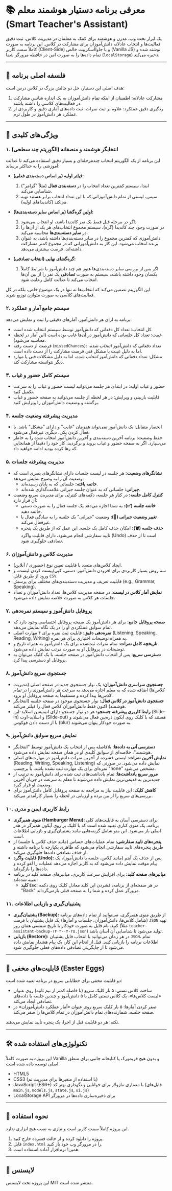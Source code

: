 # 📚 معرفی برنامه دستیار هوشمند معلم (Smart Teacher's Assistant)

یک ابزار تحت وب، مدرن و هوشمند برای کمک به معلمان در مدیریت کلاس، ثبت دقیق فعالیت‌ها و انتخاب عادلانه دانش‌آموزان برای مشارکت در کلاس. این برنامه به صورت کاملاً سمت کاربر (Client-Side) و با جاوااسکریپت خالص (Vanilla JS) نوشته شده و تمام داده‌ها را به صورت امن در حافظه مرورگر شما (`localStorage`) ذخیره می‌کند.

---

## 🎯 فلسفه اصلی برنامه

هدف اصلی این دستیار، حل دو چالش بزرگ در کلاس درس است:

1.  مشارکت عادلانه: اطمینان از اینکه تمام دانش‌آموزان به یک اندازه شانس مشارکت در فعالیت‌های کلاسی را داشته باشند.
2.  ردگیری دقیق عملکرد: علاوه بر ثبت نمرات، ثبت داده‌های آماری دقیق و کاربردی از عملکرد هر دانش‌آموز در طول ترم.

---

## 🚀 ویژگی‌های کلیدی

### ۱. انتخابگر هوشمند و منصفانه (الگوریتم چند سطحی)

این برنامه از یک الگوریتم انتخاب چندمرحله‌ای و بسیار دقیق استفاده می‌کند تا عدالت آموزشی را به حداکثر برساند:

*   **فیلتر اولیه (بر اساس دسته‌بندی فعلی):**
    1.  ابتدا، سیستم کمترین تعداد انتخاب را در **دسته‌بندی فعال** (مثلاً "گرامر") شناسایی می‌کند.
    2.  سپس، لیستی از تمام دانش‌آموزانی که با این تعداد انتخاب برابر هستند تهیه می‌کند (کاندیداهای اولیه).

*   **اولین گره‌گشا (بر اساس سایر دسته‌بندی‌ها):**
    1.  اگر در مرحله قبل فقط یک نفر کاندیدا باشد، او انتخاب می‌شود.
    2.  در صورت وجود چند کاندیدا (گره)، سیستم مجموع انتخاب‌های هر یک از آن‌ها را در **سایر دسته‌بندی‌ها** محاسبه می‌کند.
    3.  دانش‌آموزی که کمترین مجموع را در سایر دسته‌بندی‌ها داشته باشد، به عنوان برنده انتخاب می‌شود. این کار به دانش‌آموزانی که در مجموع کمتر مشارکت داشته‌اند، فرصت بیشتری می‌دهد.

*   **گره‌گشای نهایی (انتخاب تصادفی):**
    1.  اگر پس از بررسی سایر دسته‌بندی‌ها هنوز هم چند دانش‌آموز با شرایط کاملاً یکسان وجود داشته باشند، سیستم به صورت **تصادفی** یک نفر را از بین آن‌ها انتخاب می‌کند تا عدالت کامل رعایت شود.

این الگوریتم تضمین می‌کند که انتخاب‌ها نه تنها در یک موضوع خاص، بلکه در کل فعالیت‌های کلاسی به صورت متوازن توزیع شوند.

### ۲. سیستم جامع آمار و عملکرد

برنامه به ازای هر دانش‌آموز، آمارهای دقیقی را ثبت و نمایش می‌دهد:

*   کل انتخاب: تعداد کل دفعاتی که دانش‌آموز توسط سیستم انتخاب شده است.
*   غیبت: تعداد کل جلساتی که دانش‌آموز در آن‌ها غایب بوده است (این آمار در لحظه محاسبه می‌شود).
*   فرصت از دست رفته (`missedChances`): تعداد دفعاتی که دانش‌آموز *انتخاب شده*، اما به دلیل غیبت یا مشکل فنی فرصت مشارکت را از دست داده است.
*   مشکل: تعداد دفعاتی که دانش‌آموز *انتخاب شده*، اما به دلیل مشکلات فنی یا موارد دیگر نتوانسته مشارکت کند.

### ۳. سیستم کامل حضور و غیاب

*   حضور و غیاب اولیه: در ابتدای هر جلسه می‌توانید لیست حضور و غیاب را به سرعت تکمیل کنید.
*   قابلیت بازبینی و ویرایش: در هر لحظه از جلسه می‌توانید به صفحه حضور و غیاب برگشته و وضعیت دانش‌آموزان را ویرایش کنید.

### ۴. مدیریت پیشرفته وضعیت جلسه

*   انحصار متقابل: یک دانش‌آموز نمی‌تواند همزمان "غایب" و دارای "مشکل" باشد. با فعال کردن یکی، دیگری غیرفعال می‌شود.
*   حفظ وضعیت: برنامه آخرین دسته‌بندی و آخرین دانش‌آموز انتخاب شده را به خاطر می‌سپارد. اگر به صفحه حضور و غیاب بروید و برگردید، کار خود را دقیقاً از همانجایی که رها کرده بودید ادامه خواهید داد.

### ۵. مدیریت پیشرفته جلسات

*   **نشانگرهای وضعیت:** هر جلسه در لیست جلسات دارای نشانگرهای بصری است که وضعیت آن را به وضوح نمایش می‌دهد:
    *   **خاتمه یافته:** جلساتی که به پایان رسیده‌اند.
    *   **جبرانی:** جلساتی که به عنوان جلسه جبرانی علامت‌گذاری شده‌اند.
*   **کنترل کامل جلسه:** در کنار هر جلسه، دکمه‌های کنترلی برای مدیریت سریع وضعیت آن قرار دارد:
    *   **خاتمه جلسه (✅):** به شما اجازه می‌دهد یک جلسه فعال را به صورت دستی خاتمه دهید.
    *   **تغییر وضعیت جبرانی (🔄):** وضعیت "جبرانی" یک جلسه را به سادگی فعال یا غیرفعال می‌کند.
    *   **حذف جلسه (🗑️):** امکان حذف کامل یک جلسه. این عمل که از طریق یک پنجره تایید سفارشی انجام می‌شود، دارای قابلیت واگرد (Undo) است تا از حذف تصادفی جلوگیری شود.

### ۶. مدیریت کلاس و دانش‌آموزان

*   ایجاد کلاس‌های متعدد با قابلیت تعیین نوع (حضوری / آنلاین).
*   سه روش بسیار کاربردی برای افزودن دانش‌آموز: دستی، کپی/پیست کردن لیست، و ورود از طریق فایل `CSV`.
*   قابلیت تعریف و مدیریت دسته‌بندی‌های مختلف برای پرسش (e.g., Grammar, Speaking).
*   **نمایش آمار کلاس در لیست:** در صفحه مدیریت کلاس‌ها، تعداد دانش‌آموزان و تعداد جلسات هر کلاس به صورت خلاصه نمایش داده می‌شود.

### ۷. پروفایل دانش‌آموز و سیستم نمره‌دهی

*   **صفحه پروفایل جامع**: برای هر دانش‌آموز یک صفحه پروفایل اختصاصی وجود دارد که تمام سوابق عملکردی او را در یک نگاه نمایش می‌دهد.
*   **نمره‌دهی دقیق**: قابلیت ثبت نمره برای ۴ مهارت اصلی (Listening, Speaking, Reading, Writing) به همراه توضیحات اختیاری برای هر نمره.
*   **تاریخچه کامل نمرات**: تمام نمرات ثبت‌شده برای یک دانش‌آموز به همراه تاریخ و توضیحات در پروفایل او به صورت مرتب نمایش داده می‌شود.
*   **دسترسی سریع**: پس از انتخاب دانش‌آموز در صفحه جلسه، با یک کلیک می‌توان به پروفایل او دسترسی پیدا کرد.

### ۸. جستجوی سریع دانش‌آموز

*   **جستجوی سراسری دانش‌آموزان:** یک نوار جستجوی جدید در صفحه اصلی (مدیریت کلاس‌ها) اضافه شده که به معلم اجازه می‌دهد به سرعت هر دانش‌آموزی را در *تمام کلاس‌ها* پیدا کرده و مستقیماً به صفحه پروفایل او برود.
*   **جستجوی دانش‌آموز در کلاس فعال:** نوار جستجوی موجود در صفحه جلسه (انتخابگر هوشمند) اکنون فقط دانش‌آموزان کلاس فعال را فیلتر می‌کند.
*   **رابط کاربری پیشرفته جستجو:** هر دو نوار جستجو دارای انیمیشن اسلاید-این (Slide-in) و اسلاید-اوت (Slide-out) هستند که با کلیک روی آیکون ذره‌بین فعال می‌شوند و با از دست دادن فوکوس (blur) به صورت خودکار پنهان می‌شوند.

### ۹. نمایش سریع سوابق دانش‌آموز

*   **دسترسی آنی به داده‌ها**: بلافاصله پس از انتخاب یک دانش‌آموز توسط "انتخابگر هوشمند"، خلاصه‌ای از سوابق کلیدی او در همان صفحه نمایش داده می‌شود.
*   **نمایش آخرین نمرات**: لیستی فشرده از آخرین نمرات دانش‌آموز در مهارت‌های اصلی (Reading, Writing, Speaking, Listening) نمایش داده می‌شود. در صورتی که نمره‌ای برای یک مهارت ثبت نشده باشد، با برچسب "none" مشخص می‌شود.
*   **مرور سریع یادداشت‌ها**: تمام یادداشت‌های ثبت شده برای دانش‌آموز به ترتیب از جدیدترین به قدیمی‌ترین نمایش داده می‌شوند تا معلم به سرعت در جریان آخرین وضعیت او قرار گیرد.
*   **کاهش کلیک**: این قابلیت نیاز به مراجعه به صفحه پروفایل کامل دانش‌آموز برای بررسی‌های سریع را از بین برده و ارزیابی در لحظه را بسیار کارآمدتر می‌کند.

### ۱۰. رابط کاربری ایمن و مدرن

*   **منوی همبرگری (Hamburger Menu):** برای دسترسی آسان به قابلیت‌های کلی برنامه، یک منوی کناری تعبیه شده است که با کلیک بر روی آیکون همبرگر در هدر اصلی باز می‌شود. این منو شامل گزینه‌هایی مانند پشتیبان‌گیری و بازیابی اطلاعات است.
*   **پنجره‌های تایید سفارشی:** تمام عملیات‌های حساس (مانند حذف کلاس یا جلسه) از طریق پنجره‌های تایید سفارشی انجام می‌شود که ظاهری یکپارچه با برنامه داشته و از حذف تصادفی داده‌ها جلوگیری می‌کند.
*   **قابلیت واگرد (Undo):** پس از حذف یک آیتم (مانند کلاس، جلسه یا دانش‌آموز)، یک پیام موقت نمایش داده می‌شود که به کاربر اجازه می‌دهد عملیات را لغو کرده و داده‌ها را بازگرداند.
*   **میانبرهای صفحه کلید:** برای افزایش سرعت کاربری، میانبرهای صفحه کلید در برنامه تعبیه شده‌اند:
    *   **کلید `Esc`:** در هر صفحه‌ای از برنامه، فشردن این کلید معادل کلیک روی دکمه "Back" مرورگر عمل کرده و شما را به صفحه قبلی بازمی‌گرداند.

### ۱۱. پشتیبان‌گیری و بازیابی اطلاعات

*   **پشتیبان‌گیری (Backup):** از طریق منوی همبرگری، می‌توانید از تمام داده‌های برنامه (شامل کلاس‌ها، دانش‌آموزان، جلسات و آمارها) یک فایل پشتیبان با فرمت `JSON` تهیه کنید. نام فایل به صورت خودکار با تاریخ شمسی همان روز (مثلاً `teacher-assistant-backup-۱۴۰۳-۰۴-۲۵.json`) تولید می‌شود تا شناسایی آن آسان باشد.
*   **بازیابی (Restore):** در هر زمان می‌توانید با انتخاب فایل پشتیبان `JSON`، تمام اطلاعات برنامه را بازیابی کنید. قبل از انجام این کار، یک پیام هشدار نمایش داده می‌شود تا از جایگزینی تصادفی داده‌های فعلی جلوگیری شود.

---

## 🤫 قابلیت‌های مخفی (Easter Eggs)

دو قابلیت مخفی برای خطایابی سریع در برنامه تعبیه شده است:

*   ساخت کلاس تستی: ۵ بار کلیک سریع (با فاصله کمتر از نیم ثانیه) روی عنوان «لیست کلاس‌ها»، یک کلاس تستی کامل با ۵ دانش‌آموز و چندین جلسه با داده‌های تصادفی ایجاد می‌کند.
*   صفر کردن آمارها: ۵ بار کلیک سریع روی عنوان «آمار عملکرد دانش‌آموزان» در صفحه جلسه، شمارنده‌های تمام دانش‌آموزان در تمام کلاس‌ها را صفر می‌کند.

نکته: هر دو قابلیت قبل از اجرا، یک پنجره تأیید نمایش می‌دهند.

---

## 🛠️ تکنولوژی‌های استفاده شده

این پروژه به صورت کاملاً Vanilla و بدون هیچ فریمورک یا کتابخانه جانبی برای منطق اصلی توسعه داده شده است.

*   HTML5
*   CSS3 (با استفاده از متغیرها برای مدیریت تم)
*   JavaScript (ES6+) با معماری ماژولار برای خوانایی و نگهداری بهتر کد (فایل‌های `main.js`, `models.js`, `state.js`, `ui.js`)
*   LocalStorage API برای ذخیره‌سازی داده‌ها در مرورگر

---

## 📂 نحوه استفاده

این پروژه کاملاً سمت کاربر است و نیازی به نصب هیچ ابزاری ندارد.

1.  پروژه را دانلود کرده و از حالت فشرده خارج کنید.
2.  فایل `index.html` را در مرورگر وب خود باز کنید.
3.  همین! نرم‌افزار آماده استفاده است.

---

## 📄 لایسنس

این پروژه تحت لایسنس MIT منتشر شده است.
